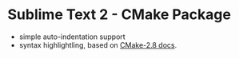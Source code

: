 # Sublime Text 2 - CMake Package #

- simple auto-indentation support
- syntax highlightling, based on [CMake-2.8 docs](www.cmake.org/cmake/help/cmake-2-8-docs.html).

